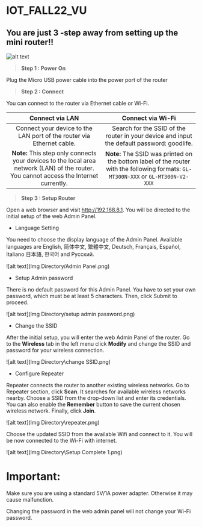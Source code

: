 # IOT_FALL22_VU
## You are just 3 -step away from setting up the mini router!!

![alt text](https://static.gl-inet.com/docs/en/3/setup/mini_router/first_time_setup/router.jpg)

>**Step 1 : Power On**

  Plug the Micro USB power cable into the power port of the router

>**Step 2 : Connect**

  You can connect to the router via Ethernet cable or Wi-Fi.


|**Connect via LAN**                 | **Connect via Wi-Fi**  | 
| :--------------------------------------------:| :-----------------:  | 
| Connect your device to the LAN port of the router via Ethernet cable.| Search for the SSID of the router in your device and input the default password: goodlife.|
| **Note:** This step only connects your devices to the local area network (LAN) of the router. You cannot access the Internet currently.  | **Note:** The SSID was printed on the bottom label of the router with the following formats: `GL-MT300N-XXX` or `GL-MT300N-V2-XXX`

>**Step 3 : Setup Router**

Open a web browser and visit http://192.168.8.1. You will be directed to the initial setup of the web Admin Panel.
                                                                          
- Language Setting 

You need to choose the display language of the Admin Panel. Available languages are English, 简体中文, 繁體中文, Deutsch, Français, Español, Italiano 日本語, 한국어 and Русский.

![alt text](Img Directory/Admin Panel.png)

- Setup Admin password

There is no default password for this Admin Panel. You have to set your own password, which must be at least 5 characters. Then, click Submit to proceed.

![alt text](Img Directory/setup admin password.png)

- Change the SSID

After the initial setup, you will enter the web Admin Panel of the router. Go to the **Wireless** tab in the left menu click **Modify** and change the SSID and password for your wireless connection.

![alt text](Img Directory\change SSID.png)

- Configure Repeater

Repeater connects the router to another existing wireless networks. Go to Repeater section, click **Scan**. It searches for available wireless networks nearby. Choose a SSID from the drop-down list and enter its credentials. You can also enable the **Remember** button to save the current chosen wireless network. Finally, click **Join**.

![alt text](Img Directory\repeater.png)

Choose the updated SSID from the available Wifi and connect to it. You will be now connected to the Wi-Fi with internet.


![alt text](Img Directory\Setup Complete 1.png)


# Important:
Make sure you are using a standard 5V/1A power adapter. Otherwise it may cause malfunction.

Changing the password in the web admin panel will not change your Wi-Fi password.
